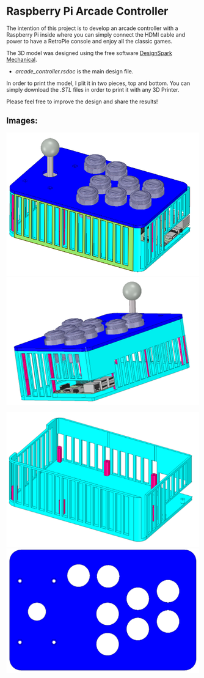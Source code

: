 # Raspberry Pi Arcade Controller

The intention of this project is to develop an arcade controller with a Raspberry Pi inside where you can simply connect the HDMI cable and power to have a RetroPie console and enjoy all the classic games.

The 3D model was designed using the free software [DesignSpark Mechanical](https://www.rs-online.com/designspark/mechanical-software).

* *arcade_controller.rsdoc* is the main design file.

In order to print the model, I plit it in two pieces, top and bottom. You can simply download the *.STL* files in order to print it with any 3D Printer.

Please feel free to improve the design and share the results! 

## Images:

![Main Contorller](https://github.com/dansku/arcade-controller-3d/raw/master/img/img001.png)
![Raspbery Pi Side](https://github.com/dansku/arcade-controller-3d/raw/master/img/img002.png)

![Bottom](https://github.com/dansku/arcade-controller-3d/raw/master/img/img003.png)
![Top](https://github.com/dansku/arcade-controller-3d/raw/master/img/img004.png)
